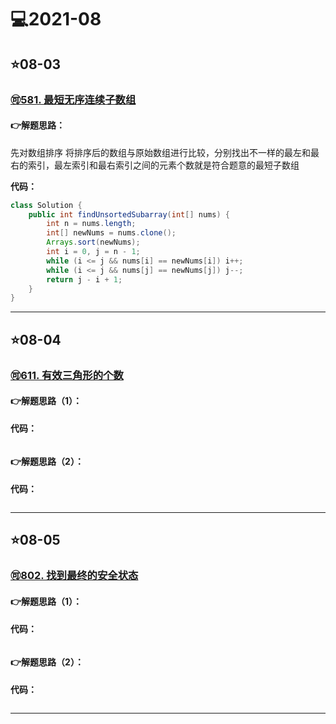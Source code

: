 # 💻2021-08

## ⭐08-03
### [🉑581. 最短无序连续子数组](https://leetcode-cn.com/problems/shortest-unsorted-continuous-subarray/)
#### 👉解题思路：

先对数组排序 将排序后的数组与原始数组进行比较，分别找出不一样的最左和最右的索引，最左索引和最右索引之间的元素个数就是符合题意的最短子数组

**代码：**
```java
class Solution {
    public int findUnsortedSubarray(int[] nums) {
        int n = nums.length;
        int[] newNums = nums.clone();
        Arrays.sort(newNums);
        int i = 0, j = n - 1;
        while (i <= j && nums[i] == newNums[i]) i++;
        while (i <= j && nums[j] == newNums[j]) j--;
        return j - i + 1;
    }
}
```
***

## ⭐08-04

### [🉑611. 有效三角形的个数](https://leetcode-cn.com/problems/valid-triangle-number/)
#### 👉解题思路（1）：



**代码：**
```java

```

#### 👉解题思路（2）：



**代码：**
```java

```
***
## ⭐08-05

### [🉑802. 找到最终的安全状态](https://leetcode-cn.com/problems/find-eventual-safe-states/)
#### 👉解题思路（1）：



**代码：**
```java

```

#### 👉解题思路（2）：



**代码：**
```java

```
***